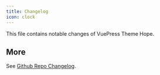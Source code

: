 ```yaml
---
title: Changelog
icon: clock
---
```


This file contains notable changes of VuePress Theme Hope.

<!-- more -->

<!-- @include: ../../../packages/theme/CHANGELOG.md#recent-change -->

## More

See [Github Repo Changelog](https://github.com/vuepress-theme-hope/vuepress-theme-hope/blob/main/CHANGELOG.md).
